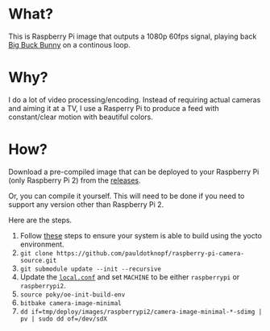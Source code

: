 # What?

This is Raspberry Pi image that outputs a 1080p 60fps signal, playing back [Big Buck Bunny](https://peach.blender.org/) on a continous loop.

# Why?

I do a lot of video processing/encoding. Instead of requiring actual cameras and aiming it at a TV, I use a Rasperry Pi to produce a feed with constant/clear motion with beautiful colors.

# How?

Download a pre-compiled image that can be deployed to your Raspberry Pi (only Raspberry Pi 2) from the [releases](https://github.com/pauldotknopf/raspberry-pi-camera-source/releases).

Or, you can compile it yourself. This will need to be done if you need to support any version other than Raspberry Pi 2.

Here are the steps.

1. Follow [these](http://www.yoctoproject.org/docs/2.0/yocto-project-qs/yocto-project-qs.html#packages) steps to ensure your system is able to build using the yocto environment.
1. ```git clone https://github.com/pauldotknopf/raspberry-pi-camera-source.git```
2. ```git submodule update --init --recursive```
3. Update the [```local.conf```](https://github.com/pauldotknopf/raspberry-pi-camera-source/blob/master/build/conf/local.conf#L1) and set ```MACHINE``` to be either ```raspberrypi``` or ```raspberrypi2```.
4. ```source poky/oe-init-build-env```
5. ```bitbake camera-image-minimal```
6. ```dd if=tmp/deploy/images/raspberrypi2/camera-image-minimal-*-sdimg | pv | sudo dd of=/dev/sdX```
